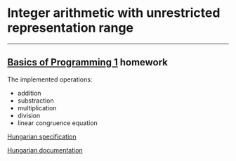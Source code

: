 # Integer arithmetic with unrestricted representation range
----
## [Basics of Programming 1](https://portal.vik.bme.hu/kepzes/targyak/VIEEAA00/en/) homework

The implemented operations:

- addition
- substraction
- multiplication
- division
- linear congruence equation

[Hungarian specification](specification_hu.pdf)

[Hungarian documentation](documentation_hu.pdf)
